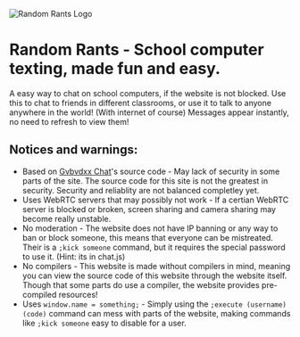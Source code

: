 ![Random Rants Logo](https://randomrants.glitch.me/random-rants-logo-text.png)

# Random Rants - School computer texting, made fun and easy.

A easy way to chat on school computers, if the website is not blocked.
Use this to chat to friends in different classrooms, or use it to talk to
anyone anywhere in the world! (With internet of course)
Messages appear instantly, no need to refresh to view them!

## Notices and warnings:

* Based on [Gvbvdxx Chat](https://jasonglenevans.github.io/GvbvdxxChat/)'s source code - May lack of security in some parts of the site. The source code for this site is not the greatest in security. Security and reliablity are not balanced completley yet.
* Uses WebRTC servers that may possibly not work - If a certian WebRTC server is blocked or broken, screen sharing and camera sharing may become really unstable.
* No moderation - The website does not have IP banning or any way to ban or block someone, this means that everyone can be mistreated. Their is a ``;kick someone`` command, but it requires the special password to use it. (Hint: its in chat.js)
* No compilers - This website is made without compilers in mind, meaning you can view the source code of this website through the website itself. Though that some parts do use a compiler, the website provides pre-compiled resources!
* Uses ``window.name = something;`` - Simply using the ``;execute (username) (code)`` command can mess with parts of the website, making commands like ``;kick someone`` easy to disable for a user.